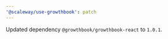 ```yaml
---
'@scaleway/use-growthbook': patch
---
```


Updated dependency `@growthbook/growthbook-react` to `1.0.1`.
